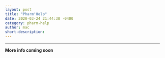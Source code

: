 ```yaml
---
layout: post
title: "Pharm'Help"
date: 2020-03-24 21:44:38 -0400
category: pharm-help
author: mac
short-description: 
---
```


-----

**More info coming soon**


